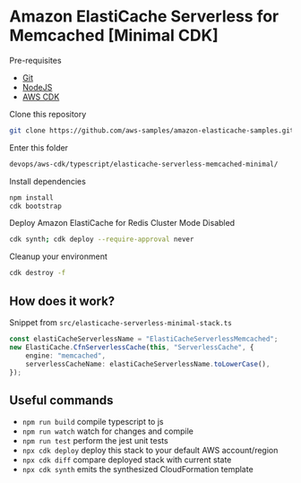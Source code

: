 # Amazon ElastiCache Serverless for Memcached [Minimal CDK]

Pre-requisites
- [Git](https://git-scm.com/)
- [NodeJS](https://nodejs.org/en)
- [AWS CDK](https://github.com/aws/aws-cdk)

Clone this repository
```bash
git clone https://github.com/aws-samples/amazon-elasticache-samples.git
```

Enter this folder
```bash
devops/aws-cdk/typescript/elasticache-serverless-memcached-minimal/
```

Install dependencies
```bash
npm install
cdk bootstrap
```

Deploy Amazon ElastiCache for Redis Cluster Mode Disabled
```bash
cdk synth; cdk deploy --require-approval never
```

Cleanup your environment
```bash
cdk destroy -f
```

## How does it work?

Snippet from `src/elasticache-serverless-minimal-stack.ts`

```typescript
const elastiCacheServerlessName = "ElastiCacheServerlessMemcached";
new ElastiCache.CfnServerlessCache(this, "ServerlessCache", {
    engine: "memcached",
    serverlessCacheName: elastiCacheServerlessName.toLowerCase(),
});
```

## Useful commands

* `npm run build`   compile typescript to js
* `npm run watch`   watch for changes and compile
* `npm run test`    perform the jest unit tests
* `npx cdk deploy`  deploy this stack to your default AWS account/region
* `npx cdk diff`    compare deployed stack with current state
* `npx cdk synth`   emits the synthesized CloudFormation template
